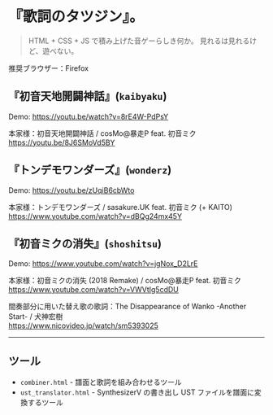 # 『歌詞のタツジン』。
> HTML + CSS + JS で積み上げた音ゲーらしき何か。
> 見れるは見れるけど、遊べない。

推奨ブラウザー：Firefox

## 『初音天地開闢神話』(`kaibyaku`)
Demo: https://youtu.be/watch?v=8rE4W-PdPsY

本家様：初音天地開闢神話 / cosMo@暴走P feat. 初音ミク  
https://youtu.be/8J6SMoVd5BY

## 『トンデモワンダーズ』(`wonderz`)
Demo: https://youtu.be/zUqiB6cbWto

本家様：トンデモワンダーズ / sasakure.UK feat. 初音ミク (+ KAITO)  
https://www.youtube.com/watch?v=dBQg24mx45Y

## 『初音ミクの消失』(`shoshitsu`)
Demo: https://www.youtube.com/watch?v=jgNox_D2LrE

本家様：初音ミクの消失 (2018 Remake) / cosMo@暴走P feat. 初音ミク  
https://www.youtube.com/watch?v=VWVtIg5cdDU

間奏部分に用いた替え歌の歌詞：The Disappearance of Wanko -Another Start- / 犬神宏樹  
https://www.nicovideo.jp/watch/sm5393025

----

## ツール
* `combiner.html` - 譜面と歌詞を組み合わせるツール
* `ust_translator.html` - SynthesizerV の書き出し UST ファイルを譜面に変換するツール

